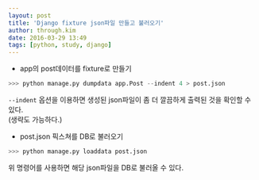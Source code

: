 ```yaml
---
layout: post
title: 'Django fixture json파일 만들고 불러오기'
author: through.kim
date: 2016-03-29 13:49
tags: [python, study, django]
---
```


- app의 post데이터를 fixture로 만들기

```python
>>> python manage.py dumpdata app.Post --indent 4 > post.json
```

`--indent` 옵션을 이용하면 생성된 json파일이 좀 더 깔끔하게 출력된 것을 확인할 수 있다.  
(생략도 가능하다.)

- post.json 픽스쳐를 DB로 불러오기

```python
>>> python manage.py loaddata post.json
```

위 명령어를 사용하면 해당 json파일을 DB로 불러올 수 있다.